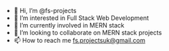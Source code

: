 - 👋 Hi, I’m @fs-projects
- 👀 I’m interested in Full Stack Web Development
- 🌱 I’m currently involved in MERN stack 
- 💞️ I’m looking to collaborate on MERN stack projects
- 📫 How to reach me fs.projectsuk@gmail.com

<!---
fs-projects/fs-projects is a ✨ special ✨ repository because its `README.md` (this file) appears on your GitHub profile.
You can click the Preview link to take a look at your changes.
--->
